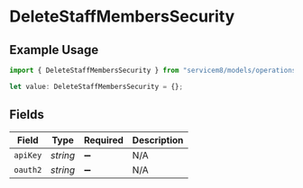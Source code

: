 # DeleteStaffMembersSecurity

## Example Usage

```typescript
import { DeleteStaffMembersSecurity } from "servicem8/models/operations";

let value: DeleteStaffMembersSecurity = {};
```

## Fields

| Field              | Type               | Required           | Description        |
| ------------------ | ------------------ | ------------------ | ------------------ |
| `apiKey`           | *string*           | :heavy_minus_sign: | N/A                |
| `oauth2`           | *string*           | :heavy_minus_sign: | N/A                |